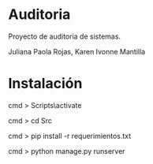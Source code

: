 # Auditoria

Proyecto de auditoria de sistemas.

Juliana Paola Rojas, Karen Ivonne Mantilla

# Instalación

cmd > Scripts\activate

cmd > cd Src

cmd > pip install -r requerimientos.txt

cmd > python manage.py runserver
